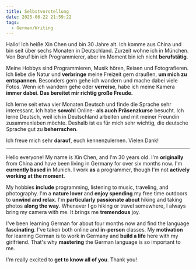 ```yaml
---
title: Selbstvorstellung
date: 2025-06-22 21:59:22
tags: 
  - German/Writing
---
```


Hallo! Ich heiße Xin Chen und bin 30 Jahre alt. Ich komme aus China und bin seit über sechs Monaten in Deutschland. Zurzeit wohne ich in München. Von Beruf bin ich Programmierer, aber im Moment bin ich nicht **berufstätig**.

Meine Hobbys sind Programmieren, Musik hören, Reisen und Fotografieren. Ich liebe die Natur und **verbringe** meine Freizeit gern draußen, **um mich zu entspannen**. Besonders gern gehe ich wandern und mache dabei viele Fotos. Wenn ich wandern gehe oder **verreise**, habe ich meine Kamera **immer dabei**. **Das bereitet mir richtig große Freude.**

Ich lerne seit etwa vier Monaten Deutsch und finde die Sprache sehr interessant. Ich habe **sowohl** Online\- **als auch** **Präsenzkurse** besucht. Ich lerne Deutsch, weil ich in Deutschland arbeiten und mit meiner Freundin zusammenleben möchte. Deshalb ist es für mich sehr wichtig, die deutsche Sprache gut zu **beherrschen**.

Ich freue mich sehr **darauf**, euch kennenzulernen. Vielen Dank!

---

Hello everyone! My name is Xin Chen, and I'm 30 years old. I'm **originally** from China and have been living in Germany for over six months now. I'm **currently based** in Munich. I work **as** a programmer, though I'm not **actively working at the moment**.

My hobbies **include** programming, listening to music, traveling, and photography. I'm a **nature lover** and **enjoy spending** my free time outdoors to **unwind and relax**. I'm **particularly passionate about** hiking and taking photos **along the way**. Whenever I go hiking or travel somewhere, I always bring my camera with me. It brings me **tremendous** joy.

I've been learning German for about four months now and find the language **fascinating**. I've taken both online and **in-person** classes. My **motivation** for learning German is to work in Germany and **build a life** here with my girlfriend. That's why **mastering** the German language is so important to me.

I'm really excited to **get to know all of you**. Thank you!
